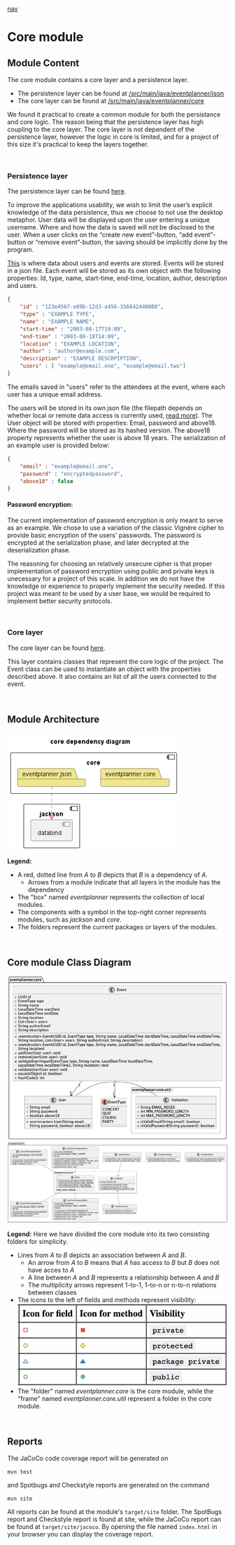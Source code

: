 [nav](../../docs/nav.md)

# Core module

## Module Content

The core module contains a core layer and a persistence layer.

- The persistence layer can be found at [/src/main/java/eventplanner/json](./src/main/java/eventplanner/json/)
- The core layer can be found at [/src/main/java/eventplanner/core](./src/main/java/eventplanner/core/)

We found it practical to create a common module for both the persistance and core logic. The reason being that the persistence layer has high coupling to the core layer. The core layer is not dependent of the persistence layer, however the logic in core is limited, and for a project of this size it's practical to keep the layers together.

<br>

### **Persistence layer**

The persistence layer can be found [here](./src/main/java/eventplanner/json/).

To improve the applications usability, we wish to limit the user’s explicit knowledge of the data persistence, thus we choose to not use the desktop metaphor. User data will be displayed upon the user entering a unique username. Where and how the data is saved will not be disclosed to the user. When a user clicks on the “create new event”-button, “add event”-button or “remove event”-button, the saving should be implicitly done by the program.

[This](../fxui/src/main/resources/data/event.json) is where data about users and events are stored. Events will be stored in a json file. Each event will be stored as its own object with the following properties: Id, type, name, start-time, end-time, location, author, description and users. 

```json
{
    "id" : "123e4567-e89b-12d3-a456-356642440000",
    "type" : "EXAMPLE TYPE",
    "name" : "EXAMPLE NAME",
    "start-time" : "2003-08-17T19:09",
    "end-time" : "2003-08-18T14:09",
    "location" : "EXAMPLE LOCATION",
    "author" : "author@example.com",
    "description" : "EXAMPLE DESCRPIPTION", 
    "users" : [ "example@email.one", "example@email.two"]
}
```

The emails saved in "users" refer to the attendees at the event, where each user has a unique email address.

The users will be stored in its own json file (the filepath depends on whether local or remote data access is currently used, [read more](../rest/README.md)). The User object will be stored with properties: Email, password and above18. Where the password will be stored as its hashed version. The above18 property represents whether the user is above 18 years. The serialization of an example user is provided below:

```json
{
    "email" : "example@email.one",
    "password" : "encryptedpassword",
    "above18" : false
}
```
#### **Password encryption:**
The current implementation of password encryption is only meant to serve as an example. We chose to use a variation of the classic Vignère cipher to provide basic encryption of the users' passwords. The password is encrypted at the serialization phase, and later decrypted at the deserialization phase. 

The reasoning for choosing an relatively unsecure cipher is that proper implementation of password encryption using public and private keys is unecessary for a project of this scale. In addition we do not have the knowledge or experience to properly implement the security needed. If this project was meant to be used by a user base, we would be required to implement better security protocols.

<br>

### **Core layer**

The core layer can be found [here](./src/main/java/eventplanner/core/).

This layer contains classes that represent the core logic of the project. The Event class can be used to instantiate an object with the properties described above. It also contains an list of all the users connected to the event.

<br>

## Module Architecture
![Architecture diagram](../../docs/diagrams/core_architecture.png)

**Legend:**
 - A red, dotted line from *A* to *B* depicts that *B* is a dependency of *A*.
    - Arrows from a module indicate that all layers in the module has the dependency
 - The "box" named *eventplanner* represents the collection of local modules.
 - The components with a symbol in the top-right corner represents modules, such as *jackson* and *core*.
 - The folders represent the current packages or layers of the modules.

<br>

## Core module Class Diagram
![Core Module Class Diagram - Core](../../docs/diagrams/core_class_diagram.png)
![Core Module Class Diagram - JSON](../../docs/diagrams/json_class_diagram.png)

**Legend:**
Here we have divided the core module into its two consisting folders for simplicity. 
 - Lines from *A* to *B* depicts an association between *A* and *B*. 
    - An arrow from *A* to *B* means that *A* has access to *B* but *B* does not have acces to *A*
    - A line between *A* and *B* represents a relationship between *A* and *B*
    - The multiplicity arrows represent 1-to-1, 1-to-n or n-to-n relations between classes 
 - The icons to the left of fields and methods represent visibility:
 ![Visibility icons description](../../docs/diagrams/visibility_icons.png)
 - The "folder" named *eventplanner.core* is the core module, while the "frame" named *eventplanner.core.util* represent a folder in the core module.

<br>

## Reports

The JaCoCo code coverage report will be generated on

 ```
mvn test
```
and Spotbugs and Checkstyle reports are generated on the command

 ```
mvn site
```

All reports can be found at the module's `target/site` folder. The SpotBugs report and Checkstyle report is found at site, while the JaCoCo report can be found at `target/site/jacoco`. By opening the file named `index.html` in your browser you can display the coverage report.